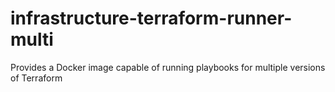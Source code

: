 # infrastructure-terraform-runner-multi
Provides a Docker image capable of running playbooks for multiple versions of Terraform
